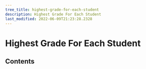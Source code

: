 ```yaml
---
tree_title: highest-grade-for-each-student
description: Highest Grade For Each Student
last_modified: 2022-06-09T21:23:28.2328
---
```


# Highest Grade For Each Student

## Contents
